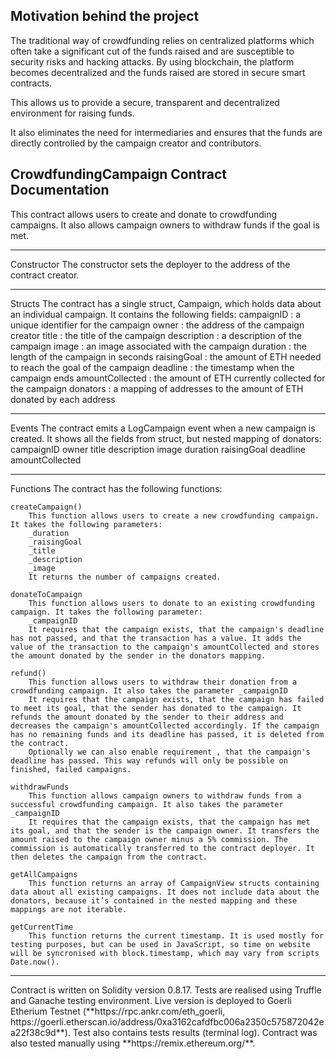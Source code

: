 <h2> Motivation behind the project </h2>
The traditional way of crowdfunding relies on centralized platforms which often take a significant cut of the funds raised 
and are susceptible to security risks and hacking attacks. By using blockchain, the platform becomes decentralized and 
the funds raised are stored in secure smart contracts. 

This allows us to provide a secure, transparent and decentralized environment for raising funds.

It also eliminates the need for intermediaries and ensures that the funds are directly controlled by the campaign creator and contributors.
<br>
<h2> CrowdfundingCampaign Contract Documentation </h2>
This contract allows users to create and donate to crowdfunding campaigns. It also allows campaign owners to withdraw funds if the goal is met.
<hr>
Constructor
The constructor sets the deployer to the address of the contract creator.
<hr>
Structs
    The contract has a single struct, Campaign, which holds data about an individual campaign. It contains the following fields:
    campaignID
    : a unique identifier for the campaign
    owner
    : the address of the campaign creator
    title
    : the title of the campaign
    description
    : a description of the campaign
    image
    : an image associated with the campaign
    duration
    : the length of the campaign in seconds
    raisingGoal
    : the amount of ETH needed to reach the goal of the campaign
    deadline
    : the timestamp when the campaign ends
    amountCollected
    : the amount of ETH currently collected for the campaign
    donators
    : a mapping of addresses to the amount of ETH donated by each address
<hr>
Events
    The contract emits a LogCampaign event when a new campaign is created. It shows all the fields from struct, but nested mapping of donators:
    campaignID
    owner
    title
    description
    image
    duration
    raisingGoal
    deadline
    amountCollected
<hr>
Functions
The contract has the following functions:

    createCampaign()
        This function allows users to create a new crowdfunding campaign. It takes the following parameters:
        _duration
        _raisingGoal
        _title
        _description
        _image
        It returns the number of campaigns created.

    donateToCampaign
        This function allows users to donate to an existing crowdfunding campaign. It takes the following parameter:
        _campaignID
        It requires that the campaign exists, that the campaign's deadline has not passed, and that the transaction has a value. It adds the value of the transaction to the campaign's amountCollected and stores the amount donated by the sender in the donators mapping.

    refund()
        This function allows users to withdraw their donation from a crowdfunding campaign. It also takes the parameter _campaignID
        It requires that the campaign exists, that the campaign has failed to meet its goal, that the sender has donated to the campaign. It refunds the amount donated by the sender to their address and decreases the campaign's amountCollected accordingly. If the campaign has no remaining funds and its deadline has passed, it is deleted from the contract. 
        Optionally we can also enable requirement , that the campaign's deadline has passed. This way refunds will only be possible on finished, failed campaigns.

    withdrawFunds
        This function allows campaign owners to withdraw funds from a successful crowdfunding campaign. It also takes the parameter _campaignID 
        It requires that the campaign exists, that the campaign has met its goal, and that the sender is the campaign owner. It transfers the amount raised to the campaign owner minus a 5% commission. The commission is automatically transferred to the contract deployer. It then deletes the campaign from the contract.

    getAllCampaigns
        This function returns an array of CampaignView structs containing data about all existing campaigns. It does not include data about the donators, because it’s contained in the nested mapping and these mappings are not iterable.

    getCurrentTime
        This function returns the current timestamp. It is used mostly for testing purposes, but can be used in JavaScript, so time on website will be syncronised with block.timestamp, which may vary from scripts Date.now().
<hr>
Contract is written on Solidity version 0.8.17. Tests are realised using Truffle and Ganache testing environment. Live version is deployed to Goerli Etherium Testnet (**https://rpc.ankr.com/eth_goerli, https://goerli.etherscan.io/address/0xa3162cafdfbc006a2350c575872042ea22f38c9d**). Test also contains tests results (terminal log). Contract was also tested manually using **https://remix.ethereum.org/**.
